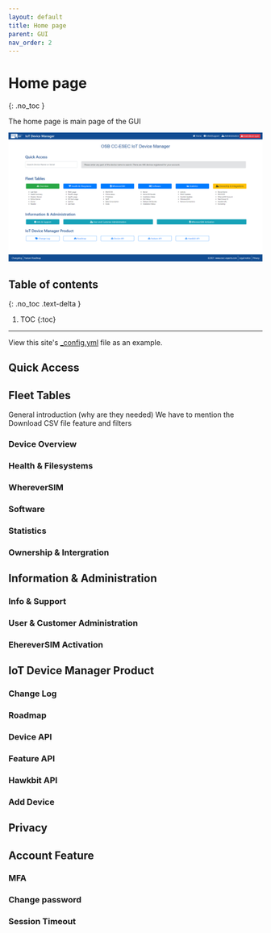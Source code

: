 ```yaml
---
layout: default
title: Home page
parent: GUI
nav_order: 2
---
```


# Home page
{: .no_toc }

The home page is main page of the GUI


![](/docs/images/screenshots/home.png)

## Table of contents
{: .no_toc .text-delta }

1. TOC
{:toc}

---


View this site's [_config.yml](https://github.com/pmarsceill/just-the-docs/tree/master/_config.yml) file as an example.


## Quick Access


## Fleet Tables
General introduction (why are they needed)
We have to mention the Download CSV file feature and filters

### Device Overview
### Health & Filesystems
### WhereverSIM
### Software
### Statistics
### Ownership & Intergration

## Information & Administration

### Info & Support
### User & Customer Administration
### EhereverSIM Activation

## IoT Device Manager Product

### Change Log
### Roadmap
### Device API
### Feature API
### Hawkbit API
### Add Device

## Privacy


## Account Feature

### MFA
### Change password
### Session Timeout
